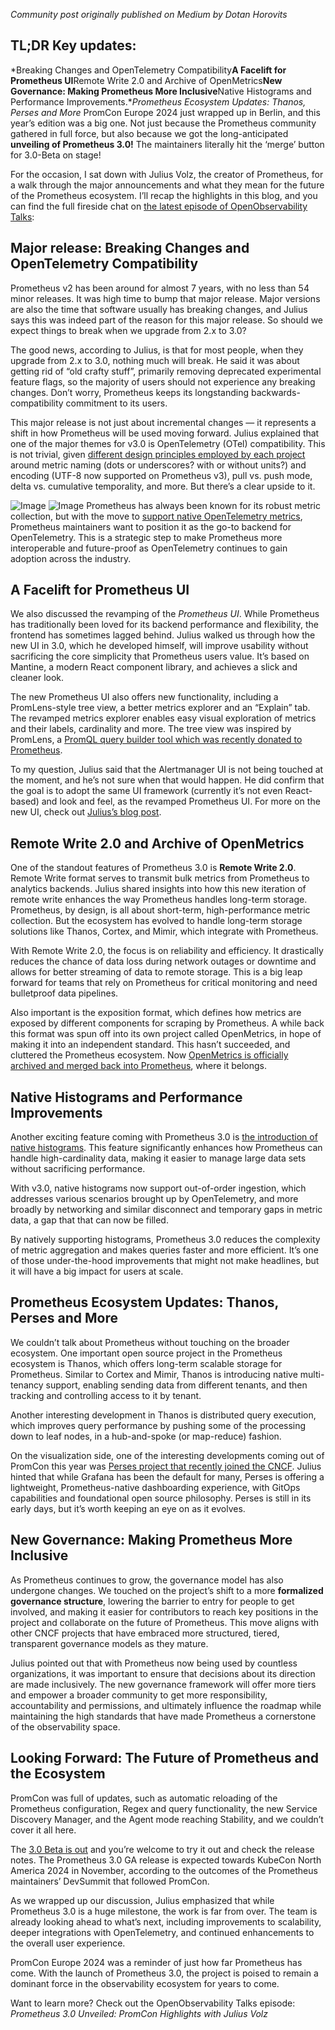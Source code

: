 *Community post originally published on Medium by Dotan Horovits*
## TL;DR Key updates:
*Breaking Changes and OpenTelemetry Compatibility**A Facelift for Prometheus UI**Remote Write 2.0 and Archive of OpenMetrics**New Governance: Making Prometheus More Inclusive**Native Histograms and Performance Improvements.**Prometheus Ecosystem Updates: Thanos, Perses and More*
PromCon Europe 2024 just wrapped up in Berlin, and this year’s edition was a big one. Not just because the Prometheus community gathered in full force, but also because we got the long-anticipated **unveiling of Prometheus 3.0!** The maintainers literally hit the ‘merge’ button for 3.0-Beta on stage!

For the occasion, I sat down with Julius Volz, the creator of Prometheus, for a walk through the major announcements and what they mean for the future of the Prometheus ecosystem. I’ll recap the highlights in this blog, and you can find the full fireside chat on [the latest episode of OpenObservability Talks](https://podcasters.spotify.com/pod/show/openobservability/episodes/Prometheus-3-0-Unveiled-PromCon-Highlights-with-Julius-Volz---OpenObservability-Talks-S5E04-e2o0455):

## Major release: Breaking Changes and OpenTelemetry Compatibility
Prometheus v2 has been around for almost 7 years, with no less than 54 minor releases. It was high time to bump that major release. Major versions are also the time that software usually has breaking changes, and Julius says this was indeed part of the reason for this major release. So should we expect things to break when we upgrade from 2.x to 3.0?

The good news, according to Julius, is that for most people, when they upgrade from 2.x to 3.0, nothing much will break. He said it was about getting rid of “old crafty stuff”, primarily removing deprecated experimental feature flags, so the majority of users should not experience any breaking changes. Don’t worry, Prometheus keeps its longstanding backwards-compatibility commitment to its users.

This major release is not just about incremental changes — it represents a shift in how Prometheus will be used moving forward. Julius explained that one of the major themes for v3.0 is OpenTelemetry (OTel) compatibility. This is not trivial, given [different design principles employed by each project](https://www.linkedin.com/feed/update/urn:li:share:7233510791277142016) around metric naming (dots or underscores? with or without units?) and encoding (UTF-8 now supported on Prometheus v3), pull vs. push mode, delta vs. cumulative temporality, and more. But there’s a clear upside to it.

![Image](https://miro.medium.com/v2/resize:fit:700/1*5VfS9QqWV9Vm2Um355Ujcg.png)
![Image](https://miro.medium.com/v2/resize:fit:700/1*5VfS9QqWV9Vm2Um355Ujcg.png)
Prometheus has always been known for its robust metric collection, but with the move to [support native OpenTelemetry metrics](https://medium.com/p/83f85878e46a), Prometheus maintainers want to position it as the go-to backend for OpenTelemetry. This is a strategic step to make Prometheus more interoperable and future-proof as OpenTelemetry continues to gain adoption across the industry.

## A Facelift for Prometheus UI
We also discussed the revamping of the *Prometheus UI*. While Prometheus has traditionally been loved for its backend performance and flexibility, the frontend has sometimes lagged behind. Julius walked us through how the new UI in 3.0, which he developed himself, will improve usability without sacrificing the core simplicity that Prometheus users value. It’s based on Mantine, a modern React component library, and achieves a slick and cleaner look.

The new Prometheus UI also offers new functionality, including a PromLens-style tree view, a better metrics explorer and an “Explain” tab. The revamped metrics explorer enables easy visual exploration of metrics and their labels, cardinality and more. The tree view was inspired by PromLens, a [PromQL query builder tool which was recently donated to Prometheus](https://horovits.medium.com/fbede9b5cc9#4951).

To my question, Julius said that the Alertmanager UI is not being touched at the moment, and he’s not sure when that would happen. He did confirm that the goal is to adopt the same UI framework (currently it’s not even React-based) and look and feel, as the revamped Prometheus UI. For more on the new UI, check out [Julius’s blog post](https://promlabs.com/blog/2024/09/11/a-look-at-the-new-prometheus-3-0-ui/).

## Remote Write 2.0 and Archive of OpenMetrics
One of the standout features of Prometheus 3.0 is **Remote Write 2.0**. Remote Write format serves to transmit bulk metrics from Prometheus to analytics backends. Julius shared insights into how this new iteration of remote write enhances the way Prometheus handles long-term storage. Prometheus, by design, is all about short-term, high-performance metric collection. But the ecosystem has evolved to handle long-term storage solutions like Thanos, Cortex, and Mimir, which integrate with Prometheus.

With Remote Write 2.0, the focus is on reliability and efficiency. It drastically reduces the chance of data loss during network outages or downtime and allows for better streaming of data to remote storage. This is a big leap forward for teams that rely on Prometheus for critical monitoring and need bulletproof data pipelines.

Also important is the exposition format, which defines how metrics are exposed by different components for scraping by Prometheus. A while back this format was spun off into its own project called OpenMetrics, in hope of making it into an independent standard. This hasn’t succeeded, and cluttered the Prometheus ecosystem. Now [OpenMetrics is officially archived and merged back into Prometheus](https://horovits.medium.com/openmetrics-is-archived-merged-into-prometheus-d555598d2d04), where it belongs.

## Native Histograms and Performance Improvements
Another exciting feature coming with Prometheus 3.0 is [the introduction of native histograms](https://horovits.medium.com/fbede9b5cc9#aa64). This feature significantly enhances how Prometheus can handle high-cardinality data, making it easier to manage large data sets without sacrificing performance.

With v3.0, native histograms now support out-of-order ingestion, which addresses various scenarios brought up by OpenTelemetry, and more broadly by networking and similar disconnect and temporary gaps in metric data, a gap that that can now be filled.

By natively supporting histograms, Prometheus 3.0 reduces the complexity of metric aggregation and makes queries faster and more efficient. It’s one of those under-the-hood improvements that might not make headlines, but it will have a big impact for users at scale.

## Prometheus Ecosystem Updates: Thanos, Perses and More
We couldn’t talk about Prometheus without touching on the broader ecosystem. One important open source project in the Prometheus ecosystem is Thanos, which offers long-term scalable storage for Prometheus. Similar to Cortex and Mimir, Thanos is introducing native multi-tenancy support, enabling sending data from different tenants, and then tracking and controlling access to it by tenant.

Another interesting development in Thanos is distributed query execution, which improves query performance by pushing some of the processing down to leaf nodes, in a hub-and-spoke (or map-reduce) fashion.

On the visualization side, one of the interesting developments coming out of PromCon this year was [Perses project that recently joined the CNCF](https://horovits.medium.com/unveiling-perses-the-gitops-friendly-metrics-visualization-tool-f05b5324d7da). Julius hinted that while Grafana has been the default for many, Perses is offering a lightweight, Prometheus-native dashboarding experience, with GitOps capabilities and foundational open source philosophy. Perses is still in its early days, but it’s worth keeping an eye on as it evolves.

## New Governance: Making Prometheus More Inclusive
As Prometheus continues to grow, the governance model has also undergone changes. We touched on the project’s shift to a more **formalized governance structure**, lowering the barrier to entry for people to get involved, and making it easier for contributors to reach key positions in the project and collaborate on the future of Prometheus. This move aligns with other CNCF projects that have embraced more structured, tiered, transparent governance models as they mature.

Julius pointed out that with Prometheus now being used by countless organizations, it was important to ensure that decisions about its direction are made inclusively. The new governance framework will offer more tiers and empower a broader community to get more responsibility, accountability and permissions, and ultimately influence the roadmap while maintaining the high standards that have made Prometheus a cornerstone of the observability space.

## Looking Forward: The Future of Prometheus and the Ecosystem
PromCon was full of updates, such as automatic reloading of the Prometheus configuration, Regex and query functionality, the new Service Discovery Manager, and the Agent mode reaching Stability, and we couldn’t cover it all here.

The [3.0 Beta is out](https://github.com/prometheus/prometheus/releases/tag/v3.0.0-beta.0) and you’re welcome to try it out and check the release notes. The Prometheus 3.0 GA release is expected towards KubeCon North America 2024 in November, according to the outcomes of the Prometheus maintainers’ DevSummit that followed PromCon.

As we wrapped up our discussion, Julius emphasized that while Prometheus 3.0 is a huge milestone, the work is far from over. The team is already looking ahead to what’s next, including improvements to scalability, deeper integrations with OpenTelemetry, and continued enhancements to the overall user experience.

PromCon Europe 2024 was a reminder of just how far Prometheus has come. With the launch of Prometheus 3.0, the project is poised to remain a dominant force in the observability ecosystem for years to come.

Want to learn more? Check out the OpenObservability Talks episode: *Prometheus 3.0 Unveiled: PromCon Highlights with Julius Volz*